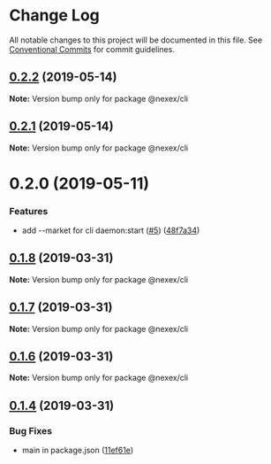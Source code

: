 # Change Log

All notable changes to this project will be documented in this file.
See [Conventional Commits](https://conventionalcommits.org) for commit guidelines.

## [0.2.2](https://github.com/NexexBuilder/nexex-mono/compare/@nexex/cli@0.2.1...@nexex/cli@0.2.2) (2019-05-14)

**Note:** Version bump only for package @nexex/cli





## [0.2.1](https://github.com/NexexBuilder/nexex-mono/compare/@nexex/cli@0.2.0...@nexex/cli@0.2.1) (2019-05-14)

**Note:** Version bump only for package @nexex/cli





# 0.2.0 (2019-05-11)


### Features

* add --market for cli daemon:start ([#5](https://github.com/NexexBuilder/nexex-mono/issues/5)) ([48f7a34](https://github.com/NexexBuilder/nexex-mono/commit/48f7a34))





## [0.1.8](https://github.com/dexunion5/dex-cli/compare/@nexex/cli@0.1.7...@nexex/cli@0.1.8) (2019-03-31)

**Note:** Version bump only for package @nexex/cli





## [0.1.7](https://github.com/dexunion5/dex-cli/compare/@nexex/cli@0.1.6...@nexex/cli@0.1.7) (2019-03-31)

**Note:** Version bump only for package @nexex/cli





## [0.1.6](https://github.com/dexunion5/dex-cli/compare/@nexex/cli@0.1.4...@nexex/cli@0.1.6) (2019-03-31)

**Note:** Version bump only for package @nexex/cli





## [0.1.4](https://github.com/dexunion5/dex-cli/compare/@nexex/cli@0.1.3...@nexex/cli@0.1.4) (2019-03-31)


### Bug Fixes

* main in package.json ([11ef61e](https://github.com/dexunion5/dex-cli/commit/11ef61e))
